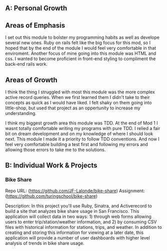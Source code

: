 ## A: Personal Growth
## Areas of Emphasis
I set out this module to bolster my programming habits as well as develope several new ones. Ruby on rails felt like the big focus for this mod, so I hoped that by the end of the module I would feel very comfortable in that enviroment. Another focus of mine going into this module was HTML and css. I wanted to become proficient in front-end styling to compliment the back-end rails work. 

## Areas of Growth
I think the thing I struggled with most this module was the more complex active record queries. When we first learned them I didn't take to their concepts as quick as I would have liked. I felt shaky on them going into little-shop, but used that project as an oppertunity to increase my understanding. 

I think my biggest growth area this module was TDD. At the end of Mod 1 I wasnt totally comfortable writing my programs with pure TDD. I relied a fair bit on dream development and on my knowledge of where I should look next. This module I made it a priority to follow TDD conventions. And now I feel very comfortable building a test first and following my errors and allowing those errors to take me to the solutions. 


## B: Individual Work & Projects

### Bike Share
Repo URL: (https://github.com/JF-Lalonde/bike-share)
Assignment: (https://github.com/turingschool/bike-share)

Description: In this project you'll use Ruby, Sinatra, and Activerecord to build a site that analyzes bike share usage in San Francisco. This application will collect data in two ways: 1) through web forms allowing users to enter trip/station/weather information, and 2) by consuming CSV files with historical information for stations, trips, and weather. In addition to creating and storing this information for viewing at a later date, this application will provide a number of user dashboards with higher level analysis of trends in bike share usage.
